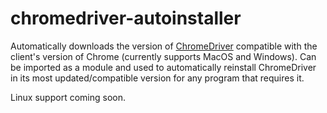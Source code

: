 # chromedriver-autoinstaller
Automatically downloads the version of [ChromeDriver](https://chromedriver.chromium.org/downloads) compatible with the client's version of Chrome (currently supports MacOS and Windows).
Can be imported as a module and used to automatically reinstall ChromeDriver in its most updated/compatible version for any program that requires it.

Linux support coming soon.
